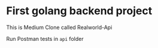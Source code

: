 # First golang backend project

This is Medium Clone called Realworld-Api

Run Postman tests in `api` folder
